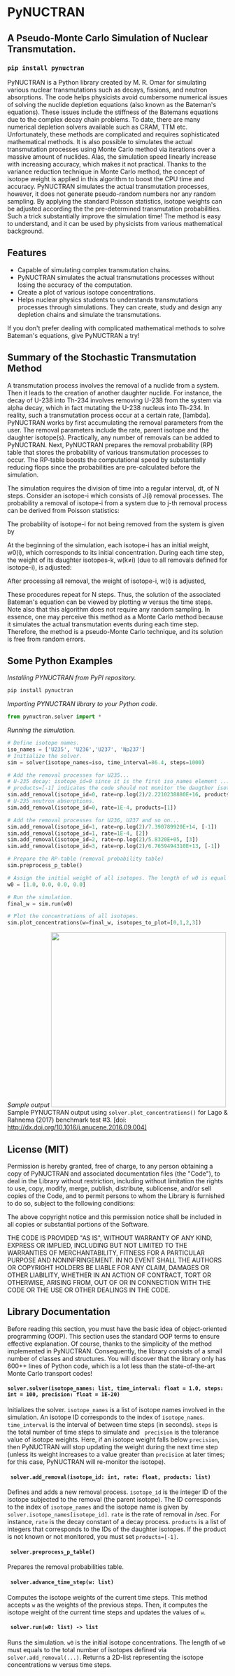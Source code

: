 # PyNUCTRAN
## A Pseudo-Monte Carlo Simulation of Nuclear Transmutation.

### ```pip install pynuctran```

PyNUCTRAN is a Python library created by M. R. Omar for simulating various nuclear transmutations such as decays, fissions, and neutron absorptions. The code helps physicists avoid cumbersome numerical issues of solving the nuclide depletion equations (also known as the Bateman's equations). These issues include the stiffness of the Batemans equations due to the complex decay chain problems. To date, there are many numerical depletion solvers available such as CRAM, TTM etc. Unfortunately, these methods are complicated and requires sophisticated mathematical methods. It is also possible to simulates the actual transmutation processes using Monte Carlo method via iterations over a massive amount of nuclides. Alas, the simulation speed linearly increase with increasing accuracy, which makes it not practical. Thanks to the variance reduction technique in Monte Carlo method, the concept of isotope weight is applied in this algorithm to boost the CPU time and accuracy. PyNUCTRAN simulates the actual transmutation processes, however, it does not generate pseudo-random numbers nor any random sampling. By applying the standard Poisson statistics, isotope weights can be adjusted according the the pre-determined transmutation probabilities. Such a trick substantially improve the simulation time! The method is easy to understand, and it can be used by physicists from various mathematical background.

## Features

- Capable of simulating complex transmutation chains.
- PyNUCTRAN simulates the actual transmutations processes without losing the accuracy of the computation.
- Create a plot of various isotope concentrations.
- Helps nuclear physics students to understands transmutations processes through simulations. They can create, study and design any depletion chains and simulate the transmutations.

If you don't prefer dealing with complicated mathematical methods to solve Bateman's equations,  give PyNUCTRAN a try!

## Summary of the Stochastic Transmutation Method

A transmutation process involves the removal of a nuclide from a system. Then it leads to the creation of another daughter nuclide. For instance, the decay of U-238 into Th-234 involves removing U-238 from the system via alpha decay, which in fact mutating the U-238 nucleus into Th-234. In reality, such a transmutation process occur at a certain rate, [lambda]. PyNUCTRAN works by first accumulating the removal parameters from the user. The removal parameters include the rate, parent isotope and the daughter isotope(s). Practically, any number of removals can be added to PyNUCTRAN. Next, PyNUCTRAN prepares the removal probability (RP) table that stores the probability of various transmutation processes to occur. The RP-table boosts the computational speed by substantially reducing flops since the probabilities are pre-calculated before the simulation.

The simulation requires the division of time into a regular interval, dt, of N steps. Consider an isotope-i which consists of J(i) removal processes. The probability a removal of isotope-i from a system due to j-th removal process can be derived from Poisson statistics:


The probability of isotope-i for not being removed from the system is given by

At the beginning of the simulation, each isotope-i has an initial weight, w0(i), which corresponds to its initial concentration. During each time step, the weight of its daughter isotopes-k, w(k≠i) (due to all removals defined for isotope-i), is adjusted:

After processing all removal, the weight of isotope-i, w(i) is adjusted,

These procedures repeat for N steps. Thus, the solution of the associated Bateman's equation can be viewed by plotting w versus the time steps. Note also that this algorithm does not require any random sampling. In essence, one may perceive this method as a Monte Carlo method because it simulates the actual transmutation events during each time step. Therefore, the method is a pseudo-Monte Carlo technique, and its solution is free from random errors. 

## Some Python Examples

_Installing PYNUCTRAN from PyPI repository._
```bash
pip install pynuctran
```
_Importing PYNUCTRAN library to your Python code._
```python
from pynuctran.solver import *
```

_Running the simulation._
```python
# Define isotope names.
iso_names = ['U235', 'U236','U237', 'Np237']
# Initialize the solver.
sim = solver(isotope_names=iso, time_interval=86.4, steps=1000)

# Add the removal processes for U235...
# U-235 decay: isotope_id=0 since it is the first iso_names element ...
# products=[-1] indicates the code should not monitor the daugther isotopes. The rate must be in per second.
sim.add_removal(isotope_id=0, rate=np.log(2)/2.2210238880E+16, products=[-1])
# U-235 neutron absorptions.
sim.add_removal(isotope_id=0, rate=1E-4, products=[1])

# Add the removal processes for U236, U237 and so on...
sim.add_removal(isotope_id=1, rate=np.log(2)/7.390789920E+14, [-1])
sim.add_removal(isotope_id=1, rate=1E-4, [2])
sim.add_removal(isotope_id=2, rate=np.log(2)/5.8320E+05, [3])
sim.add_removal(isotope_id=3, rate=np.log(2)/6.7659494310E+13, [-1])

# Prepare the RP-table (removal probability table)
sim.preprocess_p_table()

# Assign the initial weight of all isotopes. The length of w0 is equal to the number of isotopes being monitored.
w0 = [1.0, 0.0, 0.0, 0.0]

# Run the simulation.
final_w = sim.run(w0)

# Plot the concentrations of all isotopes.
sim.plot_concentrations(w=final_w, isotopes_to_plot=[0,1,2,3])
```

_Sample output_
<img src="https://user-images.githubusercontent.com/33319386/132009122-79e95a4e-0980-4185-af6e-eaabe323eedc.png" width="400">
Sample PYNUCTRAN output using ```solver.plot_concentrations()``` for Lago & Rahnema (2017) benchmark test #3. [doi: http://dx.doi.org/10.1016/j.anucene.2016.09.004]


## License (MIT)

Permission is hereby granted,  free of charge,  to any person  obtaining  a copy of  PyNUCTRAN and associated documentation files (the "Code"), to deal in the Library without restriction, including without limitation the rights to use, copy, modify, merge, publish, distribute, sublicense, and/or sell copies of the Code, and to permit persons to whom the Library is furnished to do so,  subject to the following conditions:

The  above  copyright  notice  and  this permission notice  shall  be  included  in  all copies or substantial portions of the Software.

THE CODE IS PROVIDED "AS IS", WITHOUT WARRANTY OF ANY KIND, EXPRESS  OR IMPLIED, INCLUDING  BUT NOT LIMITED TO THE WARRANTIES OF MERCHANTABILITY, FITNESS FOR A PARTICULAR PURPOSE AND NONINFRINGEMENT. IN NO EVENT  SHALL  THE AUTHORS  OR COPYRIGHT  HOLDERS  BE LIABLE FOR ANY CLAIM,  DAMAGES OR  OTHER LIABILITY,  WHETHER  IN  AN  ACTION  OF CONTRACT,  TORT  OR OTHERWISE,  ARISING FROM,  OUT OF OR IN CONNECTION WITH THE CODE OR THE USE OR OTHER DEALINGS IN THE CODE.

## Library Documentation

Before reading this section, you must have the basic idea of object-oriented programming (OOP). This section uses the standard OOP terms to ensure effective explanation. Of course, thanks to the simplicity of the method implemented in PyNUCTRAN. Consequently, the library consists of a small number of classes and structures. You will discover that the library only has 600++ lines of Python code, which is a lot less than the state-of-the-art Monte Carlo transport codes!

#### ``` solver.solver(isotope_names: list, time_interval: float = 1.0, steps: int = 100, precision: float = 1E-20) ```
Initializes the solver. ```isotope_names``` is a list of isotope names involved in the simulation. An isotope ID corresponds to the index of ```isotope_names```. ```time_interval``` is the interval of between time steps (in seconds). ```steps``` is the total number of time steps to simulate and ``` precision``` is the tolerance value of isotope weights. Here, if an isotope weight falls below ```precision```, then PyNUCTRAN will stop updating the weight during the next time step (unless its weight increases to a value greater than ```precision``` at later times; for this case, PyNUCTRAN will re-monitor the isotope). 
#### ``` solver.add_removal(isotope_id: int, rate: float, products: list)```
Defines and adds a new removal process. ```isotope_id``` is the integer ID of the isotope subjected to the removal (the parent isotope). The ID corresponds to the index of ```isotope_names``` and  the isotope name is given by ```solver.isotope_names[isotope_id]```. ```rate``` is the rate of removal in /sec. For instance, ```rate``` is the decay constant of a decay process. ```products``` is a list of integers that corresponds to the IDs of the daughter isotopes. If the product is not known or not monitored, you must set ```products=[-1]```.
#### ``` solver.preprocess_p_table()```
Prepares the removal probabilities table.
#### ``` solver.advance_time_step(w: list)```
Computes the isotope weights of the current time steps. This method accepts ```w``` as the weights of the previous steps. Then, it computes the isotope weight of the current time steps and updates the values of ```w```.

#### ``` solver.run(w0: list) -> list```
Runs the simulation. ```w0``` is the initial isotope concentrations. The length of ```w0``` must equals to the total number of isotopes defined via ```solver.add_removal(...)```. Returns a 2D-list representing the isotope concentrations w versus time steps.


